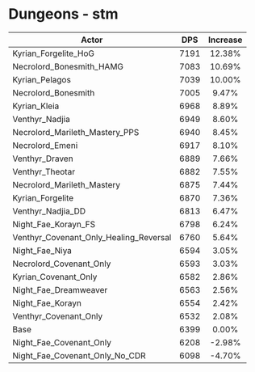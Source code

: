 # Dungeons - stm
| Actor | DPS | Increase |
|---|:---:|:---:|
|Kyrian_Forgelite_HoG|7191|12.38%|
|Necrolord_Bonesmith_HAMG|7083|10.69%|
|Kyrian_Pelagos|7039|10.00%|
|Necrolord_Bonesmith|7005|9.47%|
|Kyrian_Kleia|6968|8.89%|
|Venthyr_Nadjia|6949|8.60%|
|Necrolord_Marileth_Mastery_PPS|6940|8.45%|
|Necrolord_Emeni|6917|8.10%|
|Venthyr_Draven|6889|7.66%|
|Venthyr_Theotar|6882|7.55%|
|Necrolord_Marileth_Mastery|6875|7.44%|
|Kyrian_Forgelite|6870|7.36%|
|Venthyr_Nadjia_DD|6813|6.47%|
|Night_Fae_Korayn_FS|6798|6.24%|
|Venthyr_Covenant_Only_Healing_Reversal|6760|5.64%|
|Night_Fae_Niya|6594|3.05%|
|Necrolord_Covenant_Only|6593|3.03%|
|Kyrian_Covenant_Only|6582|2.86%|
|Night_Fae_Dreamweaver|6563|2.56%|
|Night_Fae_Korayn|6554|2.42%|
|Venthyr_Covenant_Only|6532|2.08%|
|Base|6399|0.00%|
|Night_Fae_Covenant_Only|6208|-2.98%|
|Night_Fae_Covenant_Only_No_CDR|6098|-4.70%|
